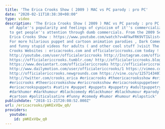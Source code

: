 ```yaml
---
title: 'The Erica Crooks Show ( 2009 ) MAC vs PC parody : pro PC'
date: "2020-02-11T18:38:30+08:00"
type: video
description: 'The Erica Crooks Show ( 2009 ) MAC vs PC parody : pro PC The early days
  of Apple''s popularity and feelings of cynicism of it''s commercialized approach
  to get people''s attention through dumb commercials. From the 2009 Season of The
  Erica Crooks Show : https://www.youtube.com/watch?v=AFkwFRK9VTI&list=PLJLbzpbdP5rmp-tvcG6uMZ3QbLSD04SBV
  For more hilarious puppet and cartoon animation parodies , Dark Comedy humor , satires
  and funny stupid videos for adults ( and other cool stuff )visit The Official Erica
  Crooks Websites : ericacrooks.com and officialericcrooks.com today ! http://facebook.com/officialericcrooks
  http://youtube.com/user/officialericcrooks http://Instagram.com/officialericcrooks/
  https://officialericcrooks.tumblr.com/ http://officialericcrooks.blogspot.com/ https://officialericcrooks.wordpress.com
  https://www.deviantart.com/officialericcrooks http://officialericcrooks.newgrounds.com/follow
  http://www.dailymotion.com/user/officialericcrooks/1 https://vimeo.com/officialericcrooks
  http://officialericcrooks.newgrounds.com https://vine.co/u/1257143407999610880 https://www.pinterest.com/officialec1/
  http://twitter.com/crooks_erica #ericacrooks #theericacrooksshow #ericacrooksshow
  #ericcrooks #theericcrooksshow #ericcrooksshow #ericacrookspuppeteer #ericacrookspuppet
  #ericacrookspuppets #satire #puppet #puppets #puppetry #adultpuppetry #darkcomedy
  #darkhumor #darkhumour #blackcomedy #blackhumor #blackhumour #parody #parodies #cartoons
  #cartoon #politicalsatire #funny #comedy #humor #humour #slapstick'
publishdate: "2018-11-21T20:08:52.000Z"
url: /ericacrooks/pWKExVQw_q0/
providers:
  youtube:
    id: pWKExVQw_q0
---
```

